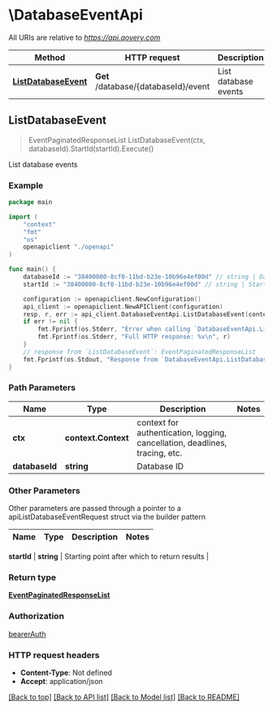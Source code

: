# \DatabaseEventApi

All URIs are relative to *https://api.qovery.com*

Method | HTTP request | Description
------------- | ------------- | -------------
[**ListDatabaseEvent**](DatabaseEventApi.md#ListDatabaseEvent) | **Get** /database/{databaseId}/event | List database  events



## ListDatabaseEvent

> EventPaginatedResponseList ListDatabaseEvent(ctx, databaseId).StartId(startId).Execute()

List database  events



### Example

```go
package main

import (
    "context"
    "fmt"
    "os"
    openapiclient "./openapi"
)

func main() {
    databaseId := "38400000-8cf0-11bd-b23e-10b96e4ef00d" // string | Database ID
    startId := "38400000-8cf0-11bd-b23e-10b96e4ef00d" // string | Starting point after which to return results (optional)

    configuration := openapiclient.NewConfiguration()
    api_client := openapiclient.NewAPIClient(configuration)
    resp, r, err := api_client.DatabaseEventApi.ListDatabaseEvent(context.Background(), databaseId).StartId(startId).Execute()
    if err != nil {
        fmt.Fprintf(os.Stderr, "Error when calling `DatabaseEventApi.ListDatabaseEvent``: %v\n", err)
        fmt.Fprintf(os.Stderr, "Full HTTP response: %v\n", r)
    }
    // response from `ListDatabaseEvent`: EventPaginatedResponseList
    fmt.Fprintf(os.Stdout, "Response from `DatabaseEventApi.ListDatabaseEvent`: %v\n", resp)
}
```

### Path Parameters


Name | Type | Description  | Notes
------------- | ------------- | ------------- | -------------
**ctx** | **context.Context** | context for authentication, logging, cancellation, deadlines, tracing, etc.
**databaseId** | **string** | Database ID | 

### Other Parameters

Other parameters are passed through a pointer to a apiListDatabaseEventRequest struct via the builder pattern


Name | Type | Description  | Notes
------------- | ------------- | ------------- | -------------

 **startId** | **string** | Starting point after which to return results | 

### Return type

[**EventPaginatedResponseList**](EventPaginatedResponseList.md)

### Authorization

[bearerAuth](../README.md#bearerAuth)

### HTTP request headers

- **Content-Type**: Not defined
- **Accept**: application/json

[[Back to top]](#) [[Back to API list]](../README.md#documentation-for-api-endpoints)
[[Back to Model list]](../README.md#documentation-for-models)
[[Back to README]](../README.md)

